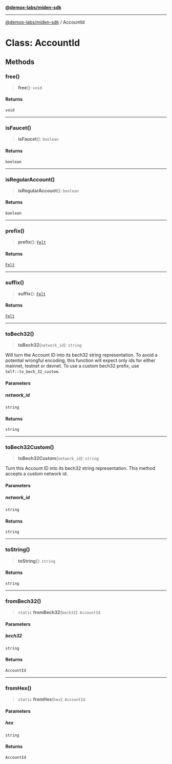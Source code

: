[**@demox-labs/miden-sdk**](../README.md)

***

[@demox-labs/miden-sdk](../README.md) / AccountId

# Class: AccountId

## Methods

### free()

> **free**(): `void`

#### Returns

`void`

***

### isFaucet()

> **isFaucet**(): `boolean`

#### Returns

`boolean`

***

### isRegularAccount()

> **isRegularAccount**(): `boolean`

#### Returns

`boolean`

***

### prefix()

> **prefix**(): [`Felt`](Felt.md)

#### Returns

[`Felt`](Felt.md)

***

### suffix()

> **suffix**(): [`Felt`](Felt.md)

#### Returns

[`Felt`](Felt.md)

***

### toBech32()

> **toBech32**(`network_id`): `string`

Will turn the Account ID into its bech32 string representation.
To avoid a potential wrongful encoding, this function will
expect only ids for either mainnet, testnet or devnet.
To use a custom bech32 prefix, use `Self::to_bech_32_custom`.

#### Parameters

##### network\_id

`string`

#### Returns

`string`

***

### toBech32Custom()

> **toBech32Custom**(`network_id`): `string`

Turn this Account ID into its bech32 string representation.
This method accepts a custom network id.

#### Parameters

##### network\_id

`string`

#### Returns

`string`

***

### toString()

> **toString**(): `string`

#### Returns

`string`

***

### fromBech32()

> `static` **fromBech32**(`bech32`): `AccountId`

#### Parameters

##### bech32

`string`

#### Returns

`AccountId`

***

### fromHex()

> `static` **fromHex**(`hex`): `AccountId`

#### Parameters

##### hex

`string`

#### Returns

`AccountId`
